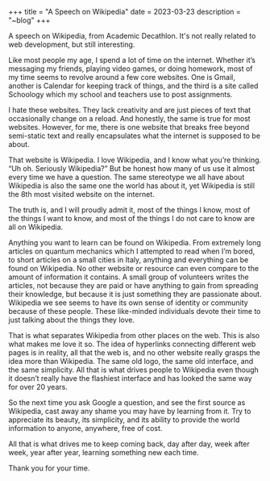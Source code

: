 +++
title = "A Speech on Wikipedia"
date = 2023-03-23
description = "~blog"
+++

A speech on Wikipedia, from Academic Decathlon. It's not really related to web development, but still interesting.



Like most people my age, I spend a lot of time on the internet. Whether it’s messaging my friends, playing video games, or doing homework, most of my time seems to revolve around a few core websites. One is Gmail, another is Calendar for keeping track of things, and the third is a site called Schoology which my school and teachers use to post assignments.

I hate these websites. They lack creativity and are just pieces of text that occasionally change on a reload. And honestly, the same is true for most websites. However, for me, there is one website that breaks free beyond semi-static text and really encapsulates what the internet is supposed to be about.

That website is Wikipedia. I love Wikipedia, and I know what you’re thinking. “Uh oh. Seriously Wikipedia?” But be honest how many of us use it almost every time we have a question. The same stereotype we all have about Wikipedia is also the same one the world has about it, yet Wikipedia is still the 8th most visited website on the internet.

The truth is, and I will proudly admit it, most of the things I know, most of the things I want to know, and most of the things I do not care to know are all on Wikipedia.

Anything you want to learn can be found on Wikipedia. From extremely long articles on quantum mechanics which I attempted to read when I’m bored, to short articles on a small cities in Italy, anything and everything can be found on Wikipedia. No other website or resource can even compare to the amount of information it contains. A small group of volunteers writes the articles, not because they are paid or have anything to gain from spreading their knowledge, but because it is just something they are passionate about. Wikipedia we see seems to have its own sense of identity or community because of these people. These like-minded individuals devote their time to just talking about the things they love.

That is what separates Wikipedia from other places on the web. This is also what makes me love it so. The idea of hyperlinks connecting different web pages is in reality, all that the web is, and no other website really grasps the idea more than Wikipedia. The same old logo, the same old interface, and the same simplicity. All that is what drives people to Wikipedia even though it doesn’t really have the flashiest interface and has looked the same way for over 20 years.

So the next time you ask Google a question, and see the first source as Wikipedia, cast away any shame you may have by learning from it. Try to appreciate its beauty, its simplicity, and its ability to provide the world information to anyone, anywhere, free of cost.

All that is what drives me to keep coming back, day after day, week after week, year after year, learning something new each time.

Thank you for your time.